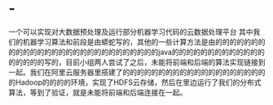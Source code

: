 # -
一个可以实现对大数据预处理及运行部分机器学习代码的云数据处理平台
其中我们的机器学习算法和前段是由蟒蛇写的，其他的一些计算方法是由的的的的的的的的的的的的的的的的的的的的的的的的的的的的java的的的的的的的的的的的的的的的的的的写的，目前小组两人尝试了之后，未能将前端和后端的算法实现链接到一起。我们在阿里云服务器里搭建了的的的的的的的的的的的的的的的的的的的的的Hadoop的的的的环境，实现了HDFS云存储，然后在里边运行了我们的分布式算法，等到了验证，就是未能将前端和后端连接在一起。
